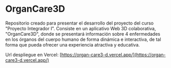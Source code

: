 # OrganCare3D
Repositorio creado para presentar el desarrollo del proyecto del curso "Proyecto Integrador I". Consiste en un aplicativo Web 3D colaborativa, "OrganCare3D", donde se presentará información sobre 4 enfermedades en los órganos del cuerpo humano de forma dinámica e interactiva, de tal forma que pueda ofrecer una experiencia atractiva y educativa.

Url despliegue en Vercel: 
[https://organ-care3-d.vercel.app/](https://organ-care3-d.vercel.app/)